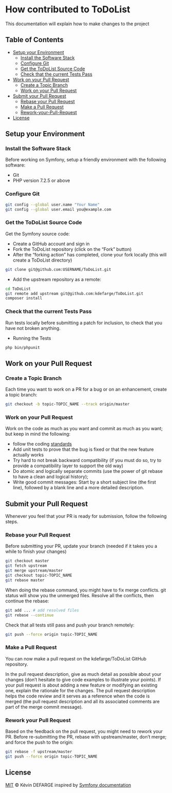 # How contributed to ToDoList

This documentation will explain how to make changes to the project

## Table of Contents

-   [Setup your Environment](#Setup-your-Environment)
    -   [Install the Software Stack](#Install-the-Software-Stack)
    -   [Configure Git](#Configure-Git)
    -   [Get the ToDoList Source Code](#Get-the-ToDoList-Source-Code)
    -   [Check that the current Tests Pass](#Check-that-the-current-Tests-Pass)
-   [Work on your Pull Request](#Work-on-your-Pull-Request)
    -   [Create a Topic Branch](#Create-a-Topic-Branch)
    -   [Work on your Pull Request](#Work-on-your-Pull-Request)
-   [Submit your Pull Request](#Submit-your-Pull-Request)
    -   [Rebase your Pull Request](#Rebase-your-Pull-Request)
    -   [Make a Pull Request](#Make-a-Pull-Request)
    -   [Rework-your-Pull-Request](#Make-a-Pull-Request)
-   [License](#License)

## Setup your Environment

### Install the Software Stack

Before working on Symfony, setup a friendly environment with the following software:

-   Git
-   PHP version 7.2.5 or above

### Configure Git

```bash
git config --global user.name "Your Name"
git config --global user.email you@example.com
```

### Get the ToDoList Source Code

Get the Symfony source code:

-   Create a GitHub account and sign in
-   Fork the ToDoList repository (click on the “Fork” button)
-   After the “forking action” has completed, clone your fork locally (this will create a ToDoList directory)

```bash
git clone git@github.com:USERNAME/ToDoList.git
```

-   Add the upstream repository as a remote:

```bash
cd ToDoList
git remote add upstream git@github.com:kdefarge/ToDoList.git
composer install
```

### Check that the current Tests Pass

Run tests locally before submitting a patch for inclusion, to check that you have not broken anything.

-   Running the Tests

```bash
php bin/phpunit
```

## Work on your Pull Request

### Create a Topic Branch

Each time you want to work on a PR for a bug or on an enhancement, create a topic branch:

```bash
git checkout -b topic-TOPIC_NAME --track origin/master
```

### Work on your Pull Request

Work on the code as much as you want and commit as much as you want; but keep in mind the following:

-   follow the coding [standards](https://symfony.com/doc/current/contributing/code/standards.html)
-   Add unit tests to prove that the bug is fixed or that the new feature actually works
-   Try hard to not break backward compatibility (if you must do so, try to provide a compatibility layer to support the old way)
-   Do atomic and logically separate commits (use the power of git rebase to have a clean and logical history);
-   Write good commit messages: Start by a short subject line (the first line), followed by a blank line and a more detailed description.

## Submit your Pull Request

Whenever you feel that your PR is ready for submission, follow the following steps.

### Rebase your Pull Request

Before submitting your PR, update your branch (needed if it takes you a while to finish your changes)

```bash
git checkout master
git fetch upstream
git merge upstream/master
git checkout topic-TOPIC_NAME
git rebase master
```

When doing the rebase command, you might have to fix merge conflicts. git status will show you the unmerged files. Resolve all the conflicts, then continue the rebase:

```bash
git add ... # add resolved files
git rebase --continue
```

Check that all tests still pass and push your branch remotely:

```bash
git push --force origin topic-TOPIC_NAME
```

### Make a Pull Request

You can now make a pull request on the kdefarge/ToDoList GitHub repository.

In the pull request description, give as much detail as possible about your changes (don’t hesitate to give code examples to illustrate your points). If your pull request is about adding a new feature or modifying an existing one, explain the rationale for the changes. The pull request description helps the code review and it serves as a reference when the code is merged (the pull request description and all its associated comments are part of the merge commit message).

### Rework your Pull Request

Based on the feedback on the pull request, you might need to rework your PR. Before re-submitting the PR, rebase with upstream/master, don’t merge; and force the push to the origin:

```bash
git rebase -f upstream/master
git push --force origin topic-TOPIC_NAME
```

## License

[MIT](https://github.com/kdefarge/BileMoAPI/blob/master/LICENSE.md) © Kévin DEFARGE inspired by [Symfony documentation](https://symfony.com/doc/current/contributing/code/pull_requests.html#create-a-topic-branch)

